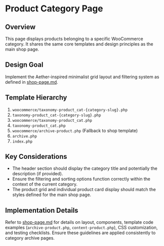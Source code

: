 # Product Category Page

## Overview
This page displays products belonging to a specific WooCommerce category. It shares the same core templates and design principles as the main shop page.

## Design Goal
Implement the Aether-inspired minimalist grid layout and filtering system as defined in [shop-page.md](./shop-page.md).

## Template Hierarchy
1. `woocommerce/taxonomy-product_cat-{category-slug}.php`
2. `taxonomy-product_cat-{category-slug}.php`
3. `woocommerce/taxonomy-product_cat.php`
4. `taxonomy-product_cat.php`
5. `woocommerce/archive-product.php` (Fallback to shop template)
6. `archive.php`
7. `index.php`

## Key Considerations
- The header section should display the category title and potentially the description (if provided).
- Ensure the filtering and sorting options function correctly within the context of the current category.
- The product grid and individual product card display should match the styles defined for the main shop page.

## Implementation Details
Refer to [shop-page.md](./shop-page.md) for details on layout, components, template code examples (`archive-product.php`, `content-product.php`), CSS customization, and testing checklists. Ensure these guidelines are applied consistently to category archive pages. 